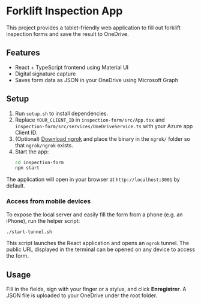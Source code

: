 # Forklift Inspection App

This project provides a tablet-friendly web application to fill out forklift inspection forms and save the result to OneDrive.

## Features
- React + TypeScript frontend using Material UI
- Digital signature capture
- Saves form data as JSON in your OneDrive using Microsoft Graph

## Setup
1. Run `setup.sh` to install dependencies.
2. Replace `YOUR_CLIENT_ID` in `inspection-form/src/App.tsx` and `inspection-form/src/services/OneDriveService.ts` with your Azure app Client ID.
3. (Optional) [Download ngrok](https://ngrok.com/download) and place the binary in the `ngrok/` folder so that `ngrok/ngrok` exists.
4. Start the app:
   ```bash
   cd inspection-form
   npm start
   ```

The application will open in your browser at `http://localhost:3001` by default.

### Access from mobile devices

To expose the local server and easily fill the form from a phone (e.g. an iPhone), run the helper script:

```bash
./start-tunnel.sh
```

This script launches the React application and opens an `ngrok` tunnel. The public URL displayed in the terminal can be opened on any device to access the form.

## Usage
Fill in the fields, sign with your finger or a stylus, and click **Enregistrer**. A JSON file is uploaded to your OneDrive under the root folder.
